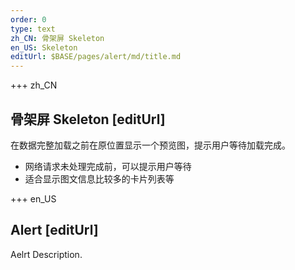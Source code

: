 ```yaml
---
order: 0
type: text
zh_CN: 骨架屏 Skeleton
en_US: Skeleton
editUrl: $BASE/pages/alert/md/title.md
---
```


+++  zh_CN 
## 骨架屏 Skeleton [editUrl]  
在数据完整加载之前在原位置显示一个预览图，提示用户等待加载完成。

- 网络请求未处理完成前，可以提示用户等待
- 适合显示图文信息比较多的卡片列表等

+++  en_US 
## Alert [editUrl] 
Aelrt Description.